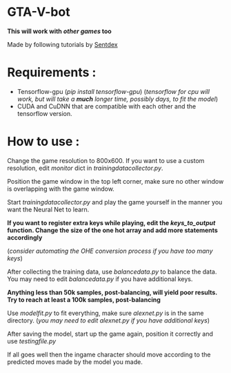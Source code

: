 # GTA-V-bot

**This will work with _other games_ too**

Made by following tutorials by [Sentdex](https://pythonprogramming.net/)

# Requirements :




- Tensorflow-gpu (_pip install tensorflow-gpu_) 
(_tensorflow for cpu will work, but will take a **much** longer time, possibly days, to fit the model_)
- CUDA and CuDNN that are compatible with each other and the tensorflow version.



# How to use : 

Change the game resolution to 800x600. If you want to use a custom resolution, edit *monitor* dict in _trainingdatacollector.py_.


Position the game window in the top left corner, make sure no other window is overlapping with the game window.


Start _trainingdatacollector.py_ and play the game yourself in the manner you want the Neural Net to learn.



**If you want to register extra keys while playing, edit the _keys_to_output_ function. Change the size of the one hot array and add more statements accordingly**



(_consider automating the OHE conversion process if you have too many keys_)

After collecting the training data, use _balancedata.py_ to balance the data. You may need to edit _balancedata.py_ if you have additional keys.



**Anything less than 50k samples, post-balancing, will yield poor results. Try to reach at least a 100k samples, post-balancing**

Use _modelfit.py_ to fit everything, make sure _alexnet.py_ is in the same directory. (_you may need to edit alexnet.py if you have additional keys_)



After saving the model, start up the game again, position it correctly and use _testingfile.py_

If all goes well then the ingame character should move according to the predicted moves made by the model you made.


